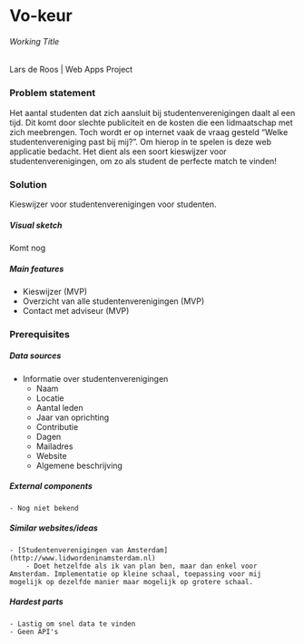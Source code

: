 # Vo-keur 
###### Working Title

Lars de Roos | Web Apps Project


### Problem statement

Het aantal studenten dat zich aansluit bij studentenverenigingen daalt al een tijd. Dit komt door slechte publiciteit en de kosten die een lidmaatschap met zich meebrengen. Toch wordt er op internet vaak de vraag gesteld “Welke studentenvereniging past bij mij?”. Om hierop in te spelen is deze web applicatie bedacht. Het dient als een soort kieswijzer voor studentenverenigingen, om zo als student de perfecte match te vinden! 

### Solution
Kieswijzer voor studentenverenigingen voor studenten.

##### Visual sketch
Komt nog

##### Main features
- Kieswijzer (MVP)
- Overzicht van alle studentenverenigingen (MVP)
- Contact met adviseur (MVP)

### Prerequisites

##### Data sources
- Informatie over studentenverenigingen 
	- Naam
	- Locatie
	- Aantal leden
	- Jaar van oprichting
	- Contributie
	- Dagen
	- Mailadres
	- Website
	- Algemene beschrijving
##### External components
	- Nog niet bekend
##### Similar websites/ideas
	- [Studentenverenigingen van Amsterdam](http://www.lidwordeninamsterdam.nl)
		- Doet hetzelfde als ik van plan ben, maar dan enkel voor Amsterdam. Implementatie op kleine schaal, toepassing voor mij mogelijk op dezelfde manier maar mogelijk op grotere schaal.

##### Hardest parts	
	- Lastig om snel data te vinden
	- Geen API's 
